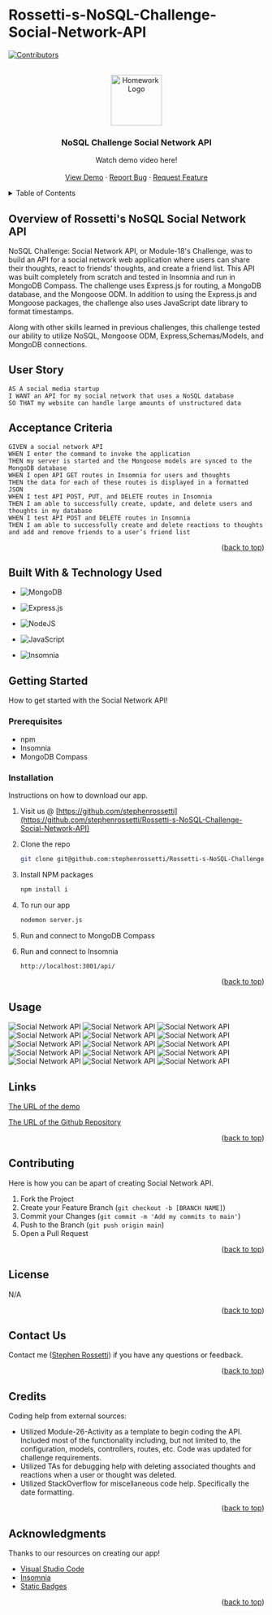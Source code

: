 # Rossetti-s-NoSQL-Challenge-Social-Network-API

<a name="readme-top"></a>

[![Contributors][contributors-shield]][contributors-url]

<br />
<div align="center">
<a href="https://github.com/stephenrossetti/Rossetti-s-NoSQL-Challenge-Social-Network-API">
<img src="./public/images/NoSQL.png" alt="Homework Logo" width="100" height="100">
</a>

<h3 align="r">NoSQL Challenge Social Network API</h3>
<p align="center">
    Watch demo video here!
<br />

<br />
<a href="https://drive.google.com/file/d/1NkRFCykr_PVfF-NlXsFeVY7Ua7NmY0jT/view">View Demo</a>
    ·
<a href="https://github.com/stephenrossetti/Rossetti-s-NoSQL-Challenge-Social-Network-API/issues">Report Bug</a>
    ·
<a href="https://github.com/stephenrossetti/Rossetti-s-NoSQL-Challenge-Social-Network-API/issues">Request Feature</a>
  </p>
</div>


<details>
<summary>Table of Contents</summary>
<ol>
<li><a href="#overview-of-nosql-social-network-api">Overview of NoSQL Social Network API</a></li>
<li><a href="#user-story">User Story</a></li>
<li><a href="#acceptance-criteria">Acceptance Criteria</a></li>
<li><a href="#getting-started">Getting Started</a><li>
<ul>
<li><a href="#prerequisites">Prerequisites</a></li>
<li><a href="#installation">Installation</a></li>
</ul>
</li>
<li><a href="#built-with-&-technology-used">Technology Used</a></li>
<li><a href="#usage">Usage</a></li>
<li><a href="#links">Links</a></li>
<li><a href="#contributing">Contributing</a></li>
<li><a href="#license">License</a></li>
<li><a href="#contact-us">Contact Us </a></li>
<li><a href="#credits">Credits</a></li>
<li><a href="#acknowledgments">Acknowledgments</a></li>
</ol>
</details>

## Overview of Rossetti's NoSQL Social Network API

NoSQL Challenge: Social Network API, or Module-18's Challenge, was to build an API for a social network web application where users can share their thoughts, react to friends’ thoughts, and create a friend list. This API was built completely from scratch and tested in Insomnia and run in MongoDB Compass. The challenge uses Express.js for routing, a MongoDB database, and the Mongoose ODM. In addition to using the Express.js and Mongoose packages, the challenge also uses JavaScript date library to format timestamps.

Along with other skills learned in previous challenges, this challenge tested our ability to utilize NoSQL, Mongoose ODM, Express,Schemas/Models, and MongoDB connections.

## User Story

```
AS A social media startup
I WANT an API for my social network that uses a NoSQL database
SO THAT my website can handle large amounts of unstructured data
```

## Acceptance Criteria

```
GIVEN a social network API
WHEN I enter the command to invoke the application
THEN my server is started and the Mongoose models are synced to the MongoDB database
WHEN I open API GET routes in Insomnia for users and thoughts
THEN the data for each of these routes is displayed in a formatted JSON
WHEN I test API POST, PUT, and DELETE routes in Insomnia
THEN I am able to successfully create, update, and delete users and thoughts in my database
WHEN I test API POST and DELETE routes in Insomnia
THEN I am able to successfully create and delete reactions to thoughts and add and remove friends to a user’s friend list
```

<p align="right">(<a href="#readme-top">back to top</a>)</p>

## Built With & Technology Used

- ![MongoDB](https://img.shields.io/badge/MongoDB-4EA94B?style=for-the-badge&logo=mongodb&logoColor=white)

- ![Express.js](https://img.shields.io/badge/express.js-%23404d59.svg?style=for-the-badge&logo=express&logoColor=%2361DAFB)

- ![NodeJS](https://img.shields.io/badge/node.js-6DA55F?style=for-the-badge&logo=node.js&logoColor=white)

- ![JavaScript](https://img.shields.io/badge/javascript-%23323330.svg?style=for-the-badge&logo=javascript&logoColor=%23F7DF1E)

- ![Insomnia](https://img.shields.io/badge/Insomnia-black?style=for-the-badge&logo=insomnia&logoColor=5849BE)

## Getting Started

How to get started with the Social Network API!

### Prerequisites

- npm
- Insomnia
- MongoDB Compass

### Installation

Instructions on how to download our app.

1. Visit us @ [https://github.com/stephenrossetti](https://github.com/stephenrossetti/Rossetti-s-NoSQL-Challenge-Social-Network-API)
2. Clone the repo
   ```sh
   git clone git@github.com:stephenrossetti/Rossetti-s-NoSQL-Challenge-Social-Network-API.git
   ```
3. Install NPM packages

   ```sh
   npm install i
   ```

4. To run our app

   ```sh
   nodemon server.js
   ```

5. Run and connect to MongoDB Compass

6. Run and connect to Insomnia 

   ```sh
   http://localhost:3001/api/
   ```

<p align="right">(<a href="#readme-top">back to top</a>)</p>

## Usage

![Social Network API](./public/images/Find%20All%20Users.png)
![Social Network API](./public/images/Find%20User%20by%20ID.png)
![Social Network API](./public/images/Create%20User.png)
![Social Network API](./public/images/Delete%20User.png)
![Social Network API](./public/images/Update%20User.png)
![Social Network API](./public/images/Add%20Friend.png)
![Social Network API](./public/images/Remove%20Friend.png)
![Social Network API](./public/images/Find%20All%20Thoughts.png)
![Social Network API](./public/images/Find%20Thought%20by%20ID.png)
![Social Network API](./public/images/Create%20Thought.png)
![Social Network API](./public/images/Delete%20Thought.png)
![Social Network API](./public/images/Update%20Thought.png)
![Social Network API](./public/images/Add%20Reaction.png)
![Social Network API](./public/images/Reaction%20Removed.png)
![Social Network API](./public/images/MongoDB%20Compass.png)

## Links
[The URL of the demo](https://drive.google.com/file/d/1NkRFCykr_PVfF-NlXsFeVY7Ua7NmY0jT/view)

[The URL of the Github Repository](https://github.com/stephenrossetti/Rossetti-s-NoSQL-Challenge-Social-Network-API)

<p align="right">(<a href="#readme-top">back to top</a>)</p>

## Contributing

Here is how you can be apart of creating Social Network API.

1. Fork the Project
2. Create your Feature Branch (`git checkout -b [BRANCH NAME]`)
3. Commit your Changes (`git commit -m 'Add my commits to main'`)
4. Push to the Branch (`git push origin main`)
5. Open a Pull Request

<p align="right">(<a href="#readme-top">back to top</a>)</p>

## License

N/A

<p align="right">(<a href="#readme-top">back to top</a>)</p>

## Contact Us

Contact me ([Stephen Rossetti](https://github.com/stephenrossetti)) if you have any questions or feedback.

<p align="right">(<a href="#readme-top">back to top</a>)</p>

## Credits

Coding help from external sources:

- Utilized Module-26-Activity as a template to begin coding the API. Included most of the functionality including, but not limited to, the configuration, models, controllers, routes, etc. Code was updated for challenge requirements.
- Utilized TAs for debugging help with deleting associated thoughts and reactions when a user or thought was deleted.
- Utilized StackOverflow for miscellaneous code help. Specifically the date formatting.

<p align="right">(<a href="#readme-top">back to top</a>)</p>

## Acknowledgments

Thanks to our resources on creating our app!

- [Visual Studio Code](https://code.visualstudio.com/)
- [Insomnia](https://img.shields.io/badge/Insomnia-black?style=for-the-badge&logo=insomnia&logoColor=5849BE)
- [Static Badges](https://shields.io/badges)

<p align="right">(<a href="#readme-top">back to top</a>)</p>

[contributors-shield]:https://img.shields.io/badge/CONTRIBUTORS%20--4?style=for-the-badge&logo=gitlab&labelColor=WHITE
[contributors-url]: https://github.com/stephenrossetti/Rossetti-s-NoSQL-Challenge-Social-Network-API/graphs/contributors
